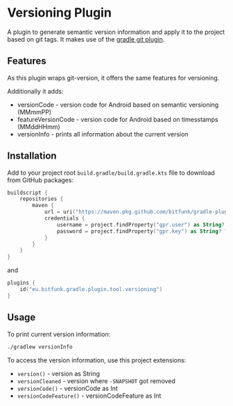 # Versioning Plugin

A plugin to generate semantic version information and apply it to the project based on git tags. It makes use of the [gradle git plugin](https://github.com/bitfunk/gradle-git-version).

## Features

As this plugin wraps git-version, it offers the same features for versioning.

Additionally it adds:

- versionCode - version code for Android based on semantic versioning (MMmmPP)
- featureVersionCode - version code for Android based on timesstamps (MMddHHmm)
- versionInfo - prints all information about the current version

## Installation

Add to your project root `build.gradle/build.gradle.kts` file to download from GitHub packages:

```kotlin
buildscript {
    repositories {
        maven {
            url = uri("https://maven.pkg.github.com/bitfunk/gradle-plugins")
            credentials {
                username = project.findProperty("gpr.user") as String? ?: System.getenv("PACKAGE_REGISTRY_USERNAME")
                password = project.findProperty("gpr.key") as String? ?: System.getenv("PACKAGE_REGISTRY_TOKEN")
            }
        }
    }
}
```

and

```kotlin
plugins {
    id("eu.bitfunk.gradle.plugin.tool.versioning")
}
```

## Usage

To print current version information:

```bash
./gradlew versionInfo
```

To access the version information, use this project extensions:

- `version()` - version as String
- `versionCleaned` - version where `-SNAPSHOT` got removed
- `versionCode()` - versionCode as Int
- `versionCodeFeature()` - versionCodeFeature as Int

